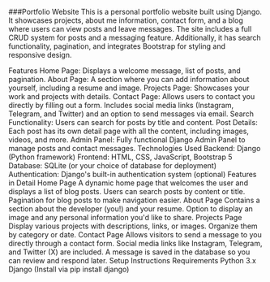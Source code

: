 ###Portfolio Website
This is a personal portfolio website built using Django. It showcases projects, about me information, contact form, and a blog where users can view posts and leave messages. The site includes a full CRUD system for posts and a messaging feature. Additionally, it has search functionality, pagination, and integrates Bootstrap for styling and responsive design.

Features
Home Page: Displays a welcome message, list of posts, and pagination.
About Page: A section where you can add information about yourself, including a resume and image.
Projects Page: Showcases your work and projects with details.
Contact Page: Allows users to contact you directly by filling out a form. Includes social media links (Instagram, Telegram, and Twitter) and an option to send messages via email.
Search Functionality: Users can search for posts by title and content.
Post Details: Each post has its own detail page with all the content, including images, videos, and more.
Admin Panel: Fully functional Django Admin Panel to manage posts and contact messages.
Technologies Used
Backend: Django (Python framework)
Frontend: HTML, CSS, JavaScript, Bootstrap 5
Database: SQLite (or your choice of database for deployment)
Authentication: Django's built-in authentication system (optional)
Features in Detail
Home Page
A dynamic home page that welcomes the user and displays a list of blog posts.
Users can search posts by content or title.
Pagination for blog posts to make navigation easier.
About Page
Contains a section about the developer (you!) and your resume.
Option to display an image and any personal information you'd like to share.
Projects Page
Display various projects with descriptions, links, or images.
Organize them by category or date.
Contact Page
Allows visitors to send a message to you directly through a contact form.
Social media links like Instagram, Telegram, and Twitter (X) are included.
A message is saved in the database so you can review and respond later.
Setup Instructions
Requirements
Python 3.x
Django (Install via pip install django)
